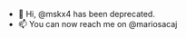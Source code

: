 - 👋 Hi, @mskx4 has been deprecated.
- 📫 You can now reach me on @mariosacaj

<!---
mskx4/mskx4 is a ✨ special ✨ repository because its `README.md` (this file) appears on your GitHub profile.
You can click the Preview link to take a look at your changes.
--->
